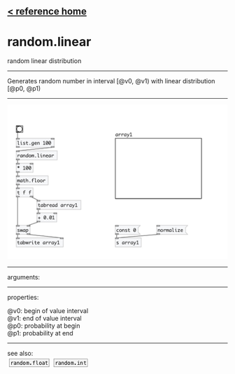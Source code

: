 [< reference home](index.html)
---

# random.linear


random linear distribution

---

Generates random number in interval [@v0, @v1) with linear distribution [@p0,
            @p1)
<br>


---


![example](examples/random.linear-example.jpg)

---
arguments:


---
properties:

@v0: begin of value interval<br>
@v1: end of value interval<br>
@p0: probability at begin<br>
@p1: probability at end<br>

---
see also:<br>
[![random.float](img/object_random.float.png)](random.float.html)
[![random.int](img/object_random.int.png)](random.int.html)

